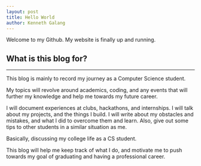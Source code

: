 ```yaml
---
layout: post
title: Hello World
author: Kenneth Galang
---
```


 Welcome to my Github.
 My website is finally up and running.

## What is this blog for? 
-----

This blog is mainly to record my journey as a Computer Science student.

My topics will revolve around academics, coding, and any events that will further my knowledge and help me towards my future career.

I will document experiences at clubs, hackathons, and internships. I will talk about my projects, and the things I build. I will write about my obstacles and mistakes, and what I did to overcome them and learn. Also, give out some tips to other students in a similar situation as me.

Basically, discussing my college life as a CS student.

This blog will help me keep track of what I do, and motivate me to push towards my goal of graduating and having a professional career. 


